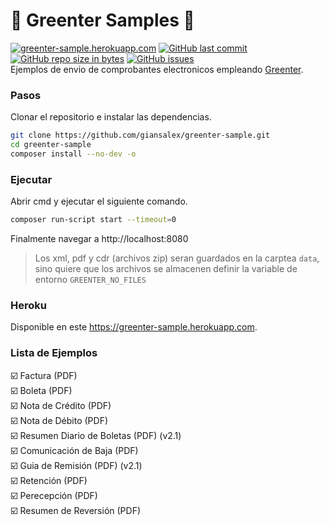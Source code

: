 # :tada: Greenter Samples :tada: 
[![greenter-sample.herokuapp.com](https://img.shields.io/website-up-down-green-red/http/shields.io.svg?label=greenter-sample.herokuapp.com&style=flat-square)](https://greenter-sample.herokuapp.com) [![GitHub last commit](https://img.shields.io/github/last-commit/giansalex/greenter-sample.svg?style=flat-square)](https://github.com/giansalex/greenter-sample) [![GitHub repo size in bytes](https://img.shields.io/github/repo-size/giansalex/greenter-sample.svg?style=flat-square)](https://github.com/giansalex/greenter-sample) [![GitHub issues](https://img.shields.io/github/issues/giansalex/greenter-sample.svg?style=flat-square)](https://github.com/giansalex/greenter-sample/issues)  
Ejemplos de envio de comprobantes electronicos empleando [Greenter](https://github.com/giansalex/greenter).

### Pasos

Clonar el repositorio e instalar las dependencias.

```bash
git clone https://github.com/giansalex/greenter-sample.git
cd greenter-sample
composer install --no-dev -o
```

### Ejecutar

Abrir cmd y ejecutar el siguiente comando.

```bash
composer run-script start --timeout=0
```

Finalmente navegar a http://localhost:8080
> Los xml, pdf y cdr (archivos zip) seran guardados en la carptea `data`, sino quiere que los archivos se almacenen definir la variable de entorno `GREENTER_NO_FILES`

### Heroku
Disponible en este https://greenter-sample.herokuapp.com.

### Lista de Ejemplos
:ballot_box_with_check: Factura (PDF)  
:ballot_box_with_check: Boleta  (PDF)  
:ballot_box_with_check: Nota de Crédito (PDF)  
:ballot_box_with_check: Nota de Débito  (PDF)  
:ballot_box_with_check: Resumen Diario de Boletas (PDF)  (v2.1)  
:ballot_box_with_check: Comunicación de Baja (PDF)  
:ballot_box_with_check: Guia de Remisión  (PDF) (v2.1)    
:ballot_box_with_check: Retención (PDF)  
:ballot_box_with_check: Perecepción (PDF)  
:ballot_box_with_check: Resumen de Reversión (PDF)  
